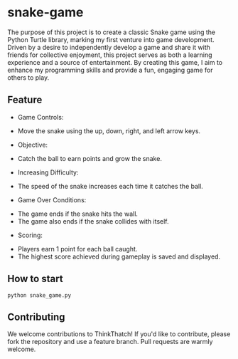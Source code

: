 # snake-game

The purpose of this project is to create a classic Snake game using the Python Turtle library, marking my first venture into game development. Driven by a desire to independently develop a game and share it with friends for collective enjoyment, this project serves as both a learning experience and a source of entertainment. By creating this game, I aim to enhance my programming skills and provide a fun, engaging game for others to play.

## Feature

- Game Controls:
* Move the snake using the up, down, right, and left arrow keys.

- Objective:
* Catch the ball to earn points and grow the snake.

- Increasing Difficulty:
* The speed of the snake increases each time it catches the ball.

- Game Over Conditions:
* The game ends if the snake hits the wall.
* The game also ends if the snake collides with itself.

- Scoring:
* Players earn 1 point for each ball caught.
* The highest score achieved during gameplay is saved and displayed.

## How to start

   ```
   python snake_game.py
   ```

## Contributing

We welcome contributions to ThinkThatch! If you'd like to contribute, please fork the repository and use a feature branch. Pull requests are warmly welcome.
